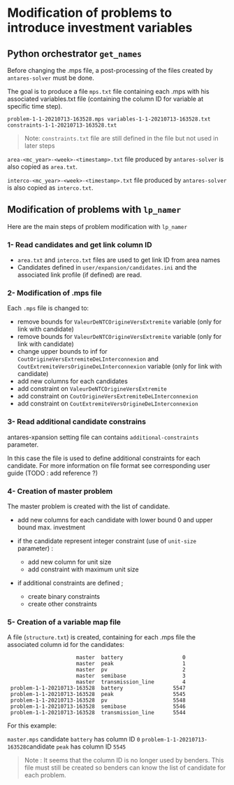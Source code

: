 # Modification of problems to introduce investment variables

## Python orchestrator `get_names` 
Before changing the .mps file, a post-processing of the files created by `antares-solver` must be done.

The goal is to produce a file `mps.txt` file containing each .mps with his associated variables.txt file (containing the column ID for variable at specific time step).
```
problem-1-1-20210713-163528.mps variables-1-1-20210713-163528.txt constraints-1-1-20210713-163528.txt
```
>Note:
> `constraints.txt` file are still defined in the file but not used in later steps

`area-<mc_year>-<week>-<timestamp>.txt` file produced by `antares-solver` is also copied as `area.txt`.

`interco-<mc_year>-<week>-<timestamp>.txt` file produced by `antares-solver` is also copied as `interco.txt`.

## Modification of problems with `lp_namer`
Here are the main steps of problem modification with `lp_namer`

### 1- Read candidates and get link column ID
- `area.txt` and `interco.txt` files are used to get link ID from area names
- Candidates defined in `user/expansion/candidates.ini` and the associated link profile (if defined) are read.

### 2- Modification of .mps file
Each `.mps` file is changed to:

- remove bounds for `ValeurDeNTCOrigineVersExtremite` variable (only for link with candidate)
- remove bounds for `ValeurDeNTCOrigineVersExtremite` variable (only for link with candidate)
- change upper bounds to inf for `CoutOrigineVersExtremiteDeLInterconnexion`  and `CoutExtremiteVersOrigineDeLInterconnexion` variable (only for link with candidate)
- add new columns for each candidates
- add constraint on `ValeurDeNTCOrigineVersExtremite`
- add constraint on `CoutOrigineVersExtremiteDeLInterconnexion`
- add constraint on `CoutExtremiteVersOrigineDeLInterconnexion`

### 3- Read additional candidate constrains
antares-xpansion setting file can contains `additional-constraints` parameter.

In this case the file is used to define additional constraints for each candidate.
For more information on file format see corresponding user guide (TODO : add reference ?)

### 4- Creation of master problem
The master problem is created with the list of candidate.

- add new columns for each candidate with lower bound 0 and upper bound max. investment
- if the candidate represent integer constraint (use of `unit-size` parameter) : 
  * add new column for unit size
  * add constraint with maximum unit size
    
- if additional constraints are defined ;
    * create binary constraints
    * create other constraints
    
### 5- Creation of a variable map file
A file (`structure.txt`) is created, containing for each .mps file the associated column id for the candidates:
```
                      master  battery                   0
                      master  peak                      1
                      master  pv                        2
                      master  semibase                  3
                      master  transmission_line         4
 problem-1-1-20210713-163528  battery                5547
 problem-1-1-20210713-163528  peak                   5545
 problem-1-1-20210713-163528  pv                     5548
 problem-1-1-20210713-163528  semibase               5546
 problem-1-1-20210713-163528  transmission_line      5544
```
For this example:

`master.mps` candidate `battery` has column ID `0`
`problem-1-1-20210713-163528`candidate `peak` has column ID `5545`

>Note :
> It seems that the column ID is no longer used by benders.
> This file must still be created so benders can know the list of candidate for each problem.

